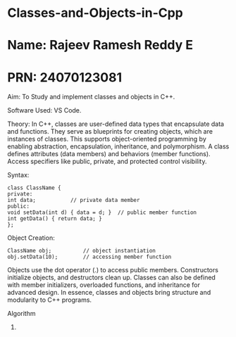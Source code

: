 # Classes-and-Objects-in-Cpp
# Name: Rajeev Ramesh Reddy E
# PRN: 24070123081

Aim: To Study and implement classes and objects in C++.

Software Used: VS Code.

Theory: In C++, classes are user-defined data types that encapsulate data and functions. They serve as blueprints for creating objects, which are instances of classes. This supports object-oriented programming by enabling abstraction, encapsulation, inheritance, and polymorphism.
A class defines attributes (data members) and behaviors (member functions). Access specifiers like public, private, and protected control visibility.

Syntax:

    class ClassName {
    private:
    int data;           // private data member
    public:
    void setData(int d) { data = d; }  // public member function
    int getData() { return data; }
    };

Object Creation:

    ClassName obj;          // object instantiation
    obj.setData(10);        // accessing member function

Objects use the dot operator (.) to access public members. Constructors initialize objects, and destructors clean up. Classes can also be defined with member initializers, overloaded functions, and inheritance for advanced design.
In essence, classes and objects bring structure and modularity to C++ programs.


Algorithm

1) 
